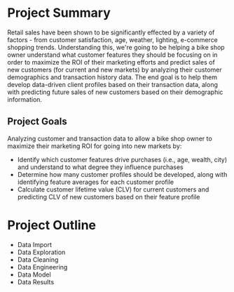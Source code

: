 # Project Summary
Retail sales have been shown to be significantly effected by a variety of factors - from customer satisfaction, age, weather, lighting, e-commerce shopping trends. Understanding this, we're going to be helping a bike shop owner understand what customer features they should be focusing on in order to maximize the ROI of their marketing efforts and predict sales of new customers (for current and new markets) by analyzing their customer demographics and transaction history data. The end goal is to help them develop data-driven client profiles based on their transaction data, along with predicting future sales of new customers based on their demographic information.


## Project Goals
Analyzing customer and transaction data to allow a bike shop owner to maximize their marketing ROI for going into new markets by:
- Identify which customer features drive purchases (i.e., age, wealth, city) and understand to what degree they influence purchases
- Determine how many customer profiles should be developed, along with identifying feature averages for each customer profile
- Calculate customer lifetime value (CLV) for current customers and predicting CLV of new customers based on their feature profile

# Project Outline
- Data Import
- Data Exploration
- Data Cleaning
- Data Engineering
- Data Model
- Data Results
